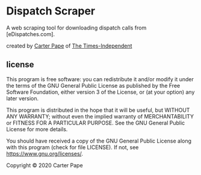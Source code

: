 # Dispatch Scraper
A web scraping tool for downloading dispatch calls from [eDispatches.com].

created by [Carter Pape](https://carterpape.com) of [The Times-Independent](https://moabtimes.com)

## license
  
This program is free software: you can redistribute it and/or modify it under the terms of the GNU General Public License as published by the Free Software Foundation, either version 3 of the License, or (at your option) any later version.
 
This program is distributed in the hope that it will be useful, but WITHOUT ANY WARRANTY; without even the implied warranty of MERCHANTABILITY or FITNESS FOR A PARTICULAR PURPOSE. See the GNU General Public License for more details.
 
You should have received a copy of the GNU General Public License along with this program (check for file LICENSE). If not, see <https://www.gnu.org/licenses/>.

Copyright © 2020 Carter Pape

